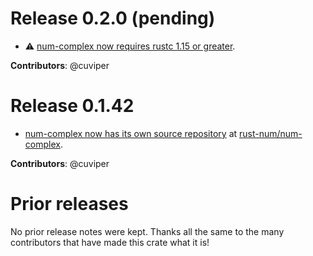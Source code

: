 # Release 0.2.0 (pending)

- :warning: [num-complex now requires rustc 1.15 or greater][16].

**Contributors**: @cuviper

[16]: https://github.com/rust-num/num-complex/pull/16


# Release 0.1.42

- [num-complex now has its own source repository][num-356] at [rust-num/num-complex][home].

**Contributors**: @cuviper

[home]: https://github.com/rust-num/num-complex
[num-356]: https://github.com/rust-num/num/pull/356


# Prior releases

No prior release notes were kept.  Thanks all the same to the many
contributors that have made this crate what it is!

